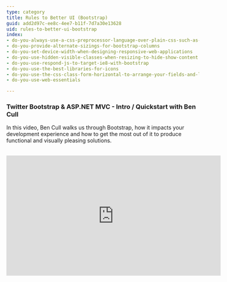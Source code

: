 ```yaml
---
type: category
title: Rules to Better UI (Bootstrap)
guid: add2d97c-ee8c-4ee7-b11f-7d7a30e13628
uid: rules-to-better-ui-bootstrap
index:
- do-you-always-use-a-css-preprocessor-language-over-plain-css-such-as-less-or-scss
- do-you-provide-alternate-sizings-for-bootstrap-columns
- do-you-set-device-width-when-designing-responsive-web-applications
- do-you-use-hidden-visible-classes-when-resizing-to-hide-show-content
- do-you-use-respond-js-to-target-ie8-with-bootstrap
- do-you-use-the-best-libraries-for-icons
- do-you-use-the-css-class-form-horizontal-to-arrange-your-fields-and-labels
- do-you-use-web-essentials

---
```


<h3>Twitter Bootstrap &amp; ASP.NET MVC - Intro / Quickstart with Ben Cull</h3><p>In this video, Ben Cull walks us through Bootstrap, how it impacts your development experience and how to get the most out of it to produce functional and visually pleasing solutions.</p>​
​<iframe width="560" height="315" src="http&#58;//www.youtube.com/embed/bIGiUSMBwoo" frameborder="0"></iframe>​​​

